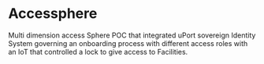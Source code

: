 # Accessphere
Multi dimension access Sphere
POC that integrated uPort sovereign Identity System governing an onboarding process with different access roles with an IoT that controlled a lock to give access to Facilities.
